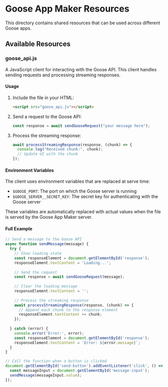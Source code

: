# Goose App Maker Resources

This directory contains shared resources that can be used across different Goose apps.

## Available Resources

### goose_api.js

A JavaScript client for interacting with the Goose API. This client handles sending requests and processing streaming responses.

#### Usage

1. Include the file in your HTML:
   ```html
   <script src="goose_api.js"></script>
   ```

2. Send a request to the Goose API:
   ```javascript
   const response = await sendGooseRequest("your message here");
   ```

3. Process the streaming response:
   ```javascript
   await processStreamingResponse(response, (chunk) => {
     console.log("Received chunk:", chunk);
     // Update UI with the chunk
   });
   ```

#### Environment Variables

The client uses environment variables that are replaced at serve time:
- `$GOOSE_PORT`: The port on which the Goose server is running
- `$GOOSE_SERVER__SECRET_KEY`: The secret key for authenticating with the Goose server

These variables are automatically replaced with actual values when the file is served by the Goose App Maker server.

#### Full Example

```javascript
// Send a message to the Goose API
async function sendMessage(message) {
  try {
    // Show loading state
    const responseElement = document.getElementById('response');
    responseElement.textContent = 'Loading...';
    
    // Send the request
    const response = await sendGooseRequest(message);
    
    // Clear the loading message
    responseElement.textContent = '';
    
    // Process the streaming response
    await processStreamingResponse(response, (chunk) => {
      // Append each chunk to the response element
      responseElement.textContent += chunk;
    });
    
  } catch (error) {
    console.error('Error:', error);
    const responseElement = document.getElementById('response');
    responseElement.textContent = `Error: ${error.message}`;
  }
}

// Call the function when a button is clicked
document.getElementById('send-button').addEventListener('click', () => {
  const messageInput = document.getElementById('message-input');
  sendMessage(messageInput.value);
});
```
